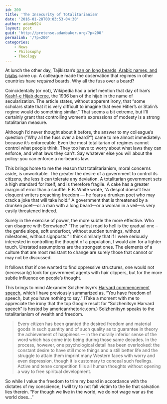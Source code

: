 ```yaml
---
id: 200
title: 'The Insecurity of Totalitarianism'
date: '2016-01-28T00:03:53-04:30'
author: adamb924
layout: post
guid: 'http://pretense.adambaker.org/?p=200'
permalink: '/?p=200'
categories:
    - News
    - Philosophy
    - Theology
---
```


At lunch the other day, Tajikistan’s [ban on long beards, Arabic names, and hijabs](http://www.bbc.com/news/world-asia-35372754) came up. A colleague made the observation that regimes in other countries have *required* beards. Why all the fuss over a beard?

Coincidentally (or not), Wikipedia had a brief mention that day of Iran’s [Kashf-e Hijab decree](https://en.wikipedia.org/wiki/Kashf-e_hijab), the 1936 ban of the hijab in the name of secularization. The article states, without apparent irony, that “some scholars state that it is very difficult to imagine that even Hitler’s or Stalin’s regime would do something similar.” That seems a bit extreme, but I’ll certainly grant that controlling women’s expressions of modesty is a strong totalitarian measure.

Although I’d never thought about it before, the answer to my colleague’s question (“Why all the fuss over a beard?”) came to me almost immediately: because it’s enforceable. Even the most totalitarian of regimes cannot control what people think. They too have to worry about what laws they can enforce, and what laws they can’t. Say whatever else you will about the policy: you can enforce a no-beards law.

This brings home to me the reason that totalitarianism, moral concerns aside, is unworkable. The greater the desire of a government to control its citizens, the less it can tolerate any deviation. A totalitarian government sets a high standard for itself, and is therefore fragile. A cake has a greater margin of error than a soufflé. E.B. White wrote, “A despot doesn’t fear eloquent writers preaching freedom — he fears a drunken poet who may crack a joke that will take hold.” A government that is threatened by a drunken poet—or a man with a long beard—or a woman in a veil—is very easily threatened indeed.

Surely in the exercise of power, the more subtle the more effective. Who can disagree with Screwtape? “The safest road to hell is the gradual one – the gentle slope, soft underfoot, without sudden turnings, without milestones, without signposts.” I think similarly that if I were seriously interested in controlling the thought of a population, I would aim for a lighter touch. Unstated assumptions are the strongest ones. The elements of a culture that are most resistant to change are surely those that cannot or may not be discussed.

It follows that if one wanted to find oppressive structures, one would not (necessarily) look for government agents with hair clippers, but for the more subtle influence on people’s thought.

This brings to mind Alexander Solzhenitsyn’s [Harvard commencement speech](http://www.americanrhetoric.com/speeches/alexandersolzhenitsynharvard.htm), which I have previously summarized as, “You have freedom of speech, but you have nothing to say.” (Take a moment with me to appreciate the irony that the top Google result for “Solzhenitsyn Harvard speech” is hosted by americanrhetoric.com.) Solzhenitsyn speaks to the totalitarianism of wealth and freedom.

> Every citizen has been granted the desired freedom and material goods in such quantity and of such quality as to guarantee in theory the achievement of happiness — in the morally inferior sense of the word which has come into being during those same decades. In the process, however, one psychological detail has been overlooked: the constant desire to have still more things and a still better life and the struggle to attain them imprint many Western faces with worry and even depression, though it is customary to conceal such feelings. Active and tense competition fills all human thoughts without opening a way to free spiritual development.

So while I value the freedom to trim my beard in accordance with the dictates of my conscience, I will try to not fall victim to the lie that salvation lies therein. “For though we live in the world, we do not wage war as the world does…”